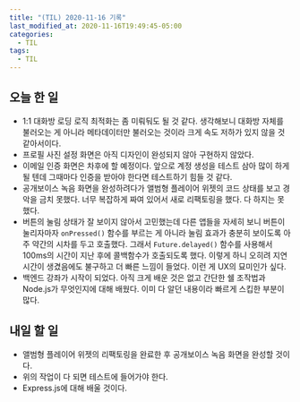 ```yaml
---
title: "(TIL) 2020-11-16 기록"
last_modified_at: 2020-11-16T19:49:45-05:00
categories:
  - TIL
tags:
  - TIL
---
```


## 오늘 한 일
- 1:1 대화방 로딩 로직 최적화는 좀 미뤄둬도 될 것 같다. 생각해보니 대화방 자체를 불러오는 게 아니라 메타데이터만 불러오는 것이라 크게 속도 저하가 있지 않을 것 같아서이다.
- 프로필 사진 설정 화면은 아직 디자인이 완성되지 않아 구현하지 않았다.
- 이메일 인증 화면은 차후에 할 예정이다. 앞으로 계정 생성을 테스트 삼아 많이 하게 될 텐데 그때마다 인증을 받아야 한다면 테스트하기 힘들 것 같다.
- 공개보이스 녹음 화면을 완성하려다가 앨범형 플레이어 위젯의 코드 상태를 보고 경악을 금치 못했다. 너무 복잡하게 짜여 있어서 새로 리팩토링을 했다. 다 하지는 못했다.
- 버튼의 눌림 상태가 잘 보이지 않아서 고민했는데 다른 앱들을 자세히 보니 버튼이 눌리자마자 ```onPressed()``` 함수를 부르는 게 아니라 눌림 효과가 충분히 보이도록 아주 약간의 시차를 두고 호출했다. 그래서 ```Future.delayed()``` 함수를 사용해서 100ms의 시간이 지난 후에 콜백함수가 호출되도록 했다. 이렇게 하니 오히려 지연시간이 생겼음에도 불구하고 더 빠른 느낌이 들었다. 이런 게 UX의 묘미인가 싶다.
- 백엔드 강좌가 시작이 되었다. 아직 크게 배운 것은 없고 간단한 쉘 조작법과 Node.js가 무엇인지에 대해 배웠다. 이미 다 알던 내용이라 빠르게 스킵한 부분이 많다.
## 내일 할 일
- 앨범형 플레이어 위젯의 리팩토링을 완료한 후 공개보이스 녹음 화면을 완성할 것이다.
- 위의 작업이 다 되면 테스트에 들어가야 한다.
- Express.js에 대해 배울 것이다.